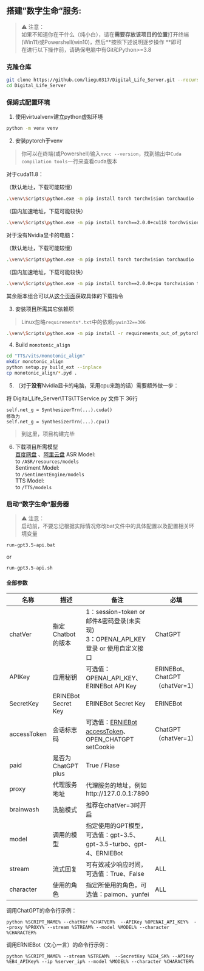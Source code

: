 ## 搭建”数字生命“服务:

> ⚠ 注意：  
> 如果不知道你在干什么（纯小白），请在**需要存放该项目的位置**打开终端(Win11)或Powershell(win10)，然后**按照下述说明逐步操作
**即可  
> 在进行以下操作前，请确保电脑中有Git和Python>=3.8

### 克隆仓库

```bash
git clone https://github.com/liegu0317/Digital_Life_Server.git --recursive
cd Digital_Life_Server
```

### 保姆式配置环境

1. 使用virtualvenv建立python虚拟环境

```bash
python -m venv venv
```

2. 安装pytorch于venv

> 你可以在终端(或Powershell)输入`nvcc --version`，找到输出中`Cuda compilation tools`一行来查看cuda版本

对于cuda11.8：

（默认地址，下载可能较慢）

```bash
.\venv\Scripts\python.exe -m pip install torch torchvision torchaudio --index-url https://download.pytorch.org/whl/cu118
```

（国内加速地址，下载可能较快）

```bash
.\venv\Scripts\python.exe -m pip install torch==2.0.0+cu118 torchvision torchaudio -f https://mirror.sjtu.edu.cn/pytorch-wheels/torch_stable.html
```

对于没有Nvidia显卡的电脑：

（默认地址，下载可能较慢）

```bash
.\venv\Scripts\python.exe -m pip install torch torchvision torchaudio
```

（国内加速地址，下载可能较快）

```bash
.\venv\Scripts\python.exe -m pip install torch==2.0.0+cpu torchvision torchaudio -f https://mirror.sjtu.edu.cn/pytorch-wheels/torch_stable.html

```

其余版本组合可以从[这个页面](https://pytorch.org/get-started/locally)获取具体的下载指令

3. 安装项目所需其它依赖项

> Linux忽略`requirements*.txt`中的依赖`pywin32==306`

 ```bash
.\venv\Scripts\python.exe -m pip install -r requirements_out_of_pytorch.txt -i https://pypi.tuna.tsinghua.edu.cn/simple
 ```

4. Build `monotonic_align`

```bash
cd "TTS/vits/monotonic_align"
mkdir monotonic_align
python setup.py build_ext --inplace
cp monotonic_align/*.pyd .
```

5. （对于**没有**Nvidia显卡的电脑，采用cpu来跑的话）需要额外做一步：

将 Digital_Life_Server\TTS\TTService.py 文件下 36行

```
self.net_g = SynthesizerTrn(...).cuda()
修改为
self.net_g = SynthesizerTrn(...).cpu()
```

> 到这里，项目构建完毕

6. 下载项目所需模型  
   [百度网盘](https://pan.baidu.com/s/1BkUnSte6Zso16FYlUMGfww?pwd=lg17)  、[阿里云盘](https://www.aliyundrive.com/s/jFvgsJVtV6g)
   ASR Model:   
   to `/ASR/resources/models`  
   Sentiment Model:  
   to `/SentimentEngine/models`  
   TTS Model:  
   to `/TTS/models`

### 启动“数字生命“服务器

> ⚠ 注意：  
> 启动前，不要忘记根据实际情况修改bat文件中的具体配置以及配置相关环境变量

```bash
run-gpt3.5-api.bat
```

or

```bash
run-gpt3.5-api.sh
```

#### 全部参数

| 名称          | 描述                  | 备注                                                                                                        | 必填                          |
|-------------|---------------------|-----------------------------------------------------------------------------------------------------------|-----------------------------|
| chatVer     | 指定Chatbot的版本        | 1：session-token or 邮件&密码登录(未实现)<br />3：OPENAI_API_KEY登录 or 使用自定义接口                                        | ChatGPT                     |
| APIKey      | 应用秘钥                | 可选值：OPENAI_API_KEY、ERINEBot API Key                                                                       | ERINEBot、ChatGPT（chatVer=1） |
| SecretKey   | ERINEBot Secret Key | ERINEBot Secret Key                                                                                       | ERINEBot                    |
| accessToken | 会话标志码               | 可选值：[ERNIEBot accessToken](https://cloud.baidu.com/doc/WENXINWORKSHOP/s/Ilkkrb0i5)、OPEN_CHATGPT setCookie | ChatGPT（chatVer=1）          |
| paid        | 是否为ChatGPT plus     | True / Flase                                                                                              |                             |
| proxy       | 代理服务地址              | 代理服务的地址，例如http://127.0.0.1:7890                                                                           |                             |
| brainwash   | 洗脑模式                | 推荐在chatVer=3时开启                                                                                           |                             |
| model       | 调用的模型               | 指定使用的GPT模型，可选值：gpt-3.5、gpt-3.5-turbo、gpt-4、ERNIEBot                                                       | ALL                         |
| stream      | 流式回复                | 可有效减少响应时间，可选值：True、False                                                                                  | ALL                         |
| character   | 使用的角色               | 指定所使用的角色，可选值：paimon、yunfei                                                                                | ALL                         |

调用ChatGPT的命令行示例：

```
python %SCRIPT_NAME% --chatVer %CHATVER%  --APIKey %OPENAI_API_KEY%  --proxy %PROXY% --stream %STREAM% --model %MODEL% --character %CHARACTER%
```

调用ERNIEBot（文心一言）的命令行示例：

```
python %SCRIPT_NAME% --stream %STREAM%  --SecretKey %EB4_SK% --APIKey %EB4_APIKey% --ip %server_ip% --model %MODEL% --character %CHARACTER%
```

